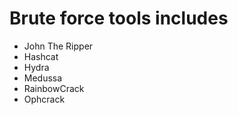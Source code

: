 # Brute force tools includes

- John The Ripper
- Hashcat
- Hydra
- Medussa
- RainbowCrack
- Ophcrack
